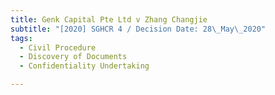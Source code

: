 ```yaml
---
title: Genk Capital Pte Ltd v Zhang Changjie
subtitle: "[2020] SGHCR 4 / Decision Date: 28\_May\_2020"
tags:
  - Civil Procedure
  - Discovery of Documents
  - Confidentiality Undertaking

---
```

